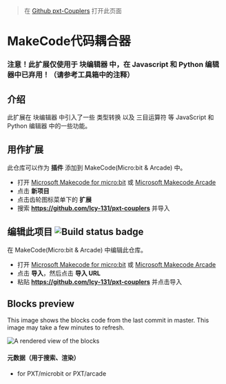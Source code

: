 > 在 [Github pxt-Couplers](https://lcy-131.github.io/pxt-couplers/) 打开此页面

# MakeCode代码耦合器

### 注意！此扩展仅使用于 块编辑器 中，在 Javascript 和 Python 编辑器中已弃用！（请参考工具箱中的注释）

## 介绍

此扩展在 块编辑器 中引入了一些 类型转换 以及 三目运算符 等 JavaScript 和 Python 编辑器 中的一些功能。

## 用作扩展

此仓库可以作为 **插件** 添加到 MakeCode(Micro:bit & Arcade) 中。

* 打开 [Microsoft Makecode for micro:bit](https://makecode.microbit.org/) 或 [Microsoft Makecode Arcade](https://arcade.makecode.com/)
* 点击 **新项目**
* 点击齿轮图标菜单下的 **扩展**
* 搜索 **https://github.com/lcy-131/pxt-couplers** 并导入

## 编辑此项目 ![Build status badge](https://github.com/lcy-131/pxt-couplers/workflows/MakeCode/badge.svg)

在 MakeCode(Micro:bit & Arcade) 中编辑此仓库。

* 打开 [Microsoft Makecode for micro:bit](https://makecode.microbit.org/) 或 [Microsoft Makecode Arcade](https://arcade.makecode.com/)
* 点击 **导入**，然后点击 **导入 URL**
* 粘贴 **https://github.com/lcy-131/pxt-couplers** 并点击导入

## Blocks preview

This image shows the blocks code from the last commit in master.
This image may take a few minutes to refresh.

![A rendered view of the blocks](https://github.com/lcy-131/pxt-couplers/raw/master/.github/makecode/blocks.png)

#### 元数据（用于搜索、渲染）

* for PXT/microbit or PXT/arcade
<script src="https://makecode.com/gh-pages-embed.js"></script><script>makeCodeRender("{{ site.makecode.home_url }}", "{{ site.github.owner_name }}/{{ site.github.repository_name }}");</script>
